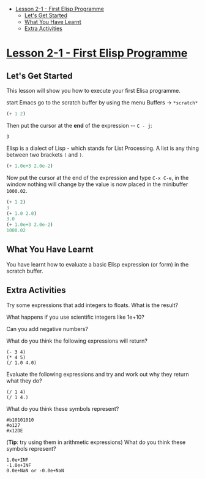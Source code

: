 
<!-- vim-markdown-toc GFM -->

* [Lesson 2-1 - First Elisp Programme](#lesson-2-1---first-elisp-programme)
    * [Let's Get Started](#lets-get-started)
    * [What You Have Learnt](#what-you-have-learnt)
    * [Extra Activities](#extra-activities)

<!-- vim-markdown-toc -->

# [Lesson 2-1 - First Elisp Programme](https://github.com/hypernumbers/learn_elisp_the_hard_way/blob/master/contents/lesson-2-1-first-elisp-programme.rst)
## Let's Get Started
This lesson will show you how to execute your first Elisa programme.

start Emacs
go to the scratch buffer by using the menu Buffers -> `*scratch*`
```lisp
(+ 1 2)
```

Then put the cursor at the **end** of the expression -- `C - j`:
```
3
```

Elisp is a dialect of Lisp - which stands for List Processing. A list is any thing between two brackets `(` and `)`.

```lisp
(+ 1.0e+3 2.0e-2)
```
Now put the cursor at the end of the expression and type `C-x C-e`, in the window nothing will change by the value is now placed in the minibuffer `1000.02`.

```lisp
(+ 1 2)
3
(+ 1.0 2.0)
3.0
(+ 1.0e+3 2.0e-2)
1000.02
```
## What You Have Learnt
You have learnt how to evaluate a basic Elisp expression (or form) in the scratch buffer.
## Extra Activities
Try some expressions that add integers to floats. What is the result?

What happens if you use scientific integers like 1e+10?

Can you add negative numbers?

What do you think the following expressions will return?
```
(- 3 4)
(* 4 5)
(/ 1.0 4.0)
```
Evaluate the following expressions and try and work out why they return what they do?
```
(/ 1 4)
(/ 1 4.)
```

What do you think these symbols represent?

```
#b10101010
#o127
#x12DE
```

(**Tip**: try using them in arithmetic expressions)
What do you think these symbols represent?

```
1.0e+INF
-1.0e+INF
0.0e+NaN or -0.0e+NaN
```
